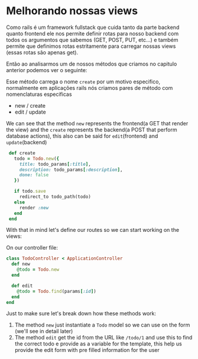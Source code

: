 # Melhorando nossas views

Como rails é um framework fullstack que cuida tanto da parte backend quanto frontend ele nos permite definir rotas para nosso backend com todos os argumentos que sabemos (GET, POST, PUT, etc...) e também permite que definimos rotas estritamente para carregar nossas views (essas rotas são apenas get).

Então ao analisarmos um de nossos métodos que criamos no capitulo anterior podemos ver o seguinte:

Esse método carrega o nome `create` por um motivo especifico, normalmente em aplicações rails nós criamos pares de método com nomenclaturas especificas

- new / create
- edit / update

We can see that the method `new` represents the frontend(a GET that render the view) and the `create` represents the backend(a POST that perform database actions), this also can be said for `edit`(frontend) and `update`(backend)

```ruby
 def create
   todo = Todo.new({
     title: todo_params[:title],
     description: todo_params[:description],
     done: false
   })

   if todo.save
     redirect_to todo_path(todo)
   else
     render :new
   end
 end
```

With that in mind let's define our routes so we can start working on the views:

On our controller file:

```ruby
class TodoController < ApplicationController
  def new
    @todo = Todo.new
  end

  def edit
    @todo = Todo.find(params[:id])
  end
end
```

Just to make sure let's break down how these methods work:

1. The method `new` just instantiate a `Todo` model so we can use on the form (we'll see in detail later)
2. The method `edit` get the id from the URL like `/todo/1` and use this to find the correct todo e provide as a variable for the template, this help us provide the edit form with pre filled information for the user
